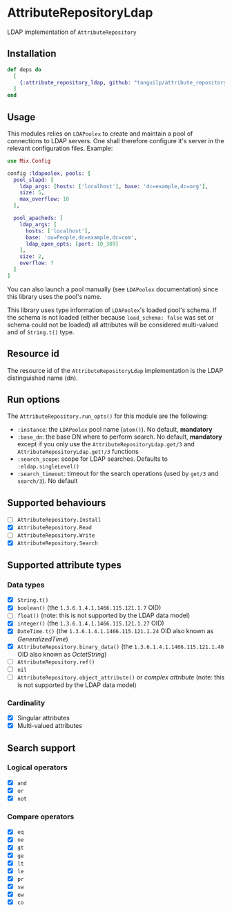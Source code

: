# AttributeRepositoryLdap

LDAP implementation of `AttributeRepository`

## Installation

```elixir
def deps do
  [
    {:attribute_repository_ldap, github: "tanguilp/attribute_repository_ldap", tag: "master"}
  ]
end
```

## Usage

This modules relies on `LDAPoolex` to create and maintain a pool of connections to LDAP
servers. One shall therefore configure it's server in the relevant configuration files. Example:

```elixir
use Mix.Config

config :ldapoolex, pools: [
  pool_slapd: [
    ldap_args: [hosts: ['localhost'], base: 'dc=example,dc=org'],
    size: 5,
    max_overflow: 10
  ],

  pool_apacheds: [
    ldap_args: [
      hosts: ['localhost'],
      base: 'ou=People,dc=example,dc=com',
      ldap_open_opts: [port: 10_389]
    ],
    size: 2,
    overflow: 7
  ]
]
```

You can also launch a pool manually (see `LDAPoolex` documentation) since this library uses
the pool's name.

This library uses type information of `LDAPoolex`'s loaded pool's schema. If the schema is
not loaded (either because `load_schema: false` was set or schema could not be loaded) all
attributes will be considered multi-valued and of `String.t()` type.

## Resource id

The resource id of the `AttributeRepositoryLdap` implementation is the LDAP distinguished
name (dn).

## Run options

The `AttributeRepository.run_opts()` for this module are the following:
- `:instance`: the `LDAPoolex` pool name (`atom()`). No default, **mandatory**
- `:base_dn`: the base DN where to perform search. No default, **mandatory** except if
you only use the `AttributeRepositoryLdap.get/3` and `AttributeRepositoryLdap.get!/3` functions
- `:search_scope`: scope for LDAP searches. Defaults to `:eldap.singleLevel()`
- `:search_timeout`: timeout for the search operations (used by `get/3` and `search/3`). No
default

## Supported behaviours

- [ ] `AttributeRepository.Install`
- [x] `AttributeRepository.Read`
- [ ] `AttributeRepository.Write`
- [x] `AttributeRepository.Search`

## Supported attribute types

### Data types

- [x] `String.t()`
- [x] `boolean()` (the `1.3.6.1.4.1.1466.115.121.1.7` OID)
- [ ] `float()` (note: this is not supported by the LDAP data model)
- [x] `integer()` (the `1.3.6.1.4.1.1466.115.121.1.27` OID)
- [x] `DateTime.t()` (the `1.3.6.1.4.1.1466.115.121.1.24` OID also known as *GeneralizedTime*)
- [x] `AttributeRepository.binary_data()` (the `1.3.6.1.4.1.1466.115.121.1.40` OID also known
as *OctetString*)
- [ ] `AttributeRepository.ref()`
- [ ] `nil`
- [ ] `AttributeRepository.object_attribute()` or *complex attribute* (note: this is not supported
by the LDAP data model)

### Cardinality

- [x] Singular attributes
- [x] Multi-valued attributes

## Search support

### Logical operators

- [x] `and`
- [x] `or`
- [x] `not`

### Compare operators

- [x] `eq`
- [x] `ne`
- [x] `gt`
- [x] `ge`
- [x] `lt`
- [x] `le`
- [x] `pr`
- [x] `sw`
- [x] `ew`
- [x] `co`
